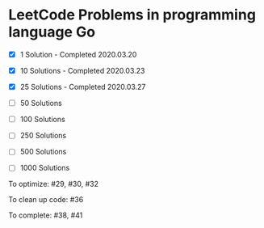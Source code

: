 # LeetCode Problems in programming language Go

- [x] 1 Solution - Completed 2020.03.20
- [x] 10 Solutions - Completed 2020.03.23
- [x] 25 Solutions - Completed 2020.03.27
- [ ] 50 Solutions
- [ ] 100 Solutions
- [ ] 250 Solutions
- [ ] 500 Solutions
- [ ] 1000 Solutions


To optimize: #29, #30, #32

To clean up code: #36

To complete: #38, #41
